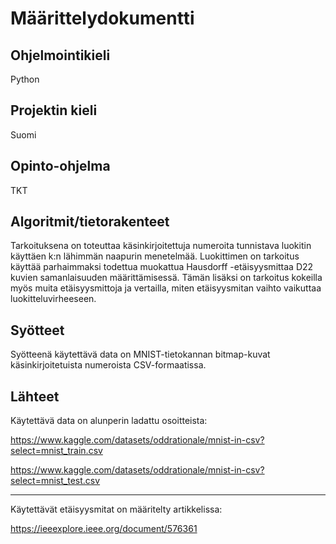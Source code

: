 # Määrittelydokumentti

## Ohjelmointikieli

Python

## Projektin kieli

Suomi

## Opinto-ohjelma

TKT

## Algoritmit/tietorakenteet

Tarkoituksena on toteuttaa käsinkirjoitettuja numeroita tunnistava luokitin käyttäen k:n lähimmän naapurin menetelmää. Luokittimen on tarkoitus käyttää parhaimmaksi todettua muokattua Hausdorff -etäisyysmittaa D22 kuvien samanlaisuuden määrittämisessä. Tämän lisäksi on tarkoitus kokeilla myös muita etäisyysmittoja ja vertailla, miten etäisyysmitan vaihto vaikuttaa luokitteluvirheeseen.

## Syötteet

Syötteenä käytettävä data on MNIST-tietokannan bitmap-kuvat käsinkirjoitetuista numeroista CSV-formaatissa.

## Lähteet

Käytettävä data on alunperin ladattu osoitteista:

https://www.kaggle.com/datasets/oddrationale/mnist-in-csv?select=mnist_train.csv

https://www.kaggle.com/datasets/oddrationale/mnist-in-csv?select=mnist_test.csv

---

Käytettävät etäisyysmitat on määritelty artikkelissa:

https://ieeexplore.ieee.org/document/576361
